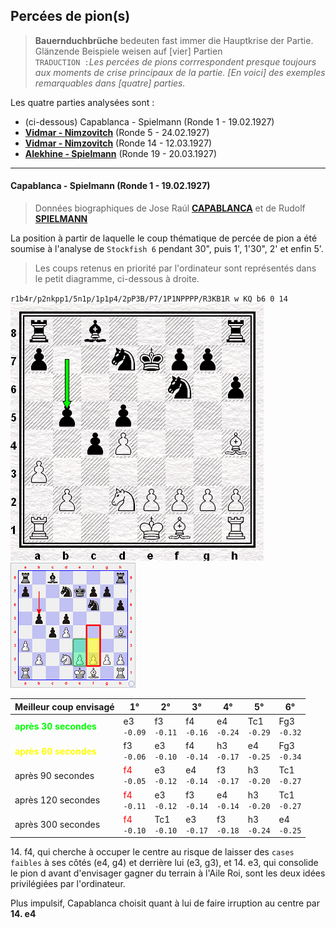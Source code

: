 ## Percées de pion(s)

> **Bauernduchbrüche** bedeuten fast immer die Hauptkrise der Partie. Glänzende Beispiele weisen auf [vier] Partien  
> `TRADUCTION :`*Les percées de pions corrrespondent presque toujours aux moments de crise principaux de la partie. [En voici] des exemples remarquables dans [quatre] parties.*

Les quatre parties analysées sont :

* (ci-dessous) Capablanca - Spielmann (Ronde 1 - 19.02.1927)
* [**Vidmar - Nimzovitch**](01b.md) (Ronde 5 - 24.02.1927)
* [**Vidmar - Nimzovitch**](01c.md) (Ronde 14 - 12.03.1927)
* [**Alekhine - Spielmann**](01d.md) (Ronde 19 - 20.03.1927)

---

#### Capablanca - Spielmann (Ronde 1 - 19.02.1927)

> Données biographiques de Jose Ra&uacute;l [**CAPABLANCA**][1] et de Rudolf [**SPIELMANN**][2]

La position à partir de laquelle le coup thématique de percée de pion a été soumise à l'analyse de `Stockfish 6` pendant 30", puis 1', 1'30", 2' et enfin 5'.  

> Les coups retenus en priorité par l'ordinateur sont représentés dans le petit diagramme, ci-dessous à droite.

`r1b4r/p2nkpp1/5n1p/1p1p4/2pP3B/P7/1P1NPPPP/R3KB1R w KQ b6 0 14` 
![](01a.png "Capablanca-Spielmann - après 13... b5") ![](01a_best.png)

| Meilleur coup envisagé | 1° | 2° | 3° | 4° | 5° | 6° |
| --- | --- | --- | --- | --- | --- | --- |
| <font color="lime"><b>après 30 secondes</b></font> | e3<br>`-0.09` | f3<br>`-0.11` | f4<br>`-0.16` | e4<br>`-0.24` | Tc1<br>`-0.29` | Fg3<br>`-0.32` |
| <font color="yellow"><b>après 60 secondes</b></font> | f3<br>`-0.06` | e3<br>`-0.10` | f4<br>`-0.14` | h3<br>`-0.17` | e4<br>`-0.25` | Fg3<br>`-0.34` |
| après 90 secondes | <font color="red">f4</font><br>`-0.05` | e3<br>`-0.12` | e4<br>`-0.14` | f3<br>`-0.17` | h3<br>`-0.20` | Tc1<br>`-0.27` |
| après 120 secondes | <font color="red">f4</font><br>`-0.11` | e3<br>`-0.12` | f3<br>`-0.14` | e4<br>`-0.14` | h3<br>`-0.20` | Tc1<br>`-0.27` |
| après 300 secondes | <font color="red">f4</font><br>`-0.10` | Tc1<br>`-0.10` | e3<br>`-0.17` | f3<br>`-0.18` | h3<br>`-0.24` | e4<br>`-0.25` |

14.&nbsp;f4, qui cherche à occuper le centre au risque de laisser des `cases faibles` à ses côtés (e4, g4) et derrière lui (e3, g3), et 14. e3, qui consolide le pion d avant d'envisager gagner du terrain à l'Aile Roi, sont les deux idées privilégiées par l'ordinateur.

Plus impulsif, Capablanca choisit quant à lui de faire irruption au centre par **14. e4**


[1]: https://fr.wikipedia.org/wiki/Jos%C3%A9_Ra%C3%BAl_Capablanca
[2]: https://fr.wikipedia.org/wiki/Rudolf_Spielmann
